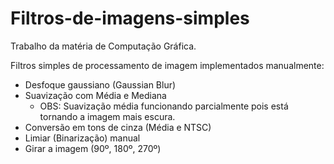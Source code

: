# Filtros-de-imagens-simples
Trabalho da matéria de Computação Gráfica.

Filtros simples de processamento de imagem implementados manualmente:

- Desfoque gaussiano (Gaussian Blur)
- Suavização com Média e Mediana
    - OBS: Suavização média funcionando parcialmente pois está tornando a imagem mais escura.
- Conversão em tons de cinza (Média e NTSC)
- Limiar (Binarização) manual
- Girar a imagem (90º, 180º, 270º)

